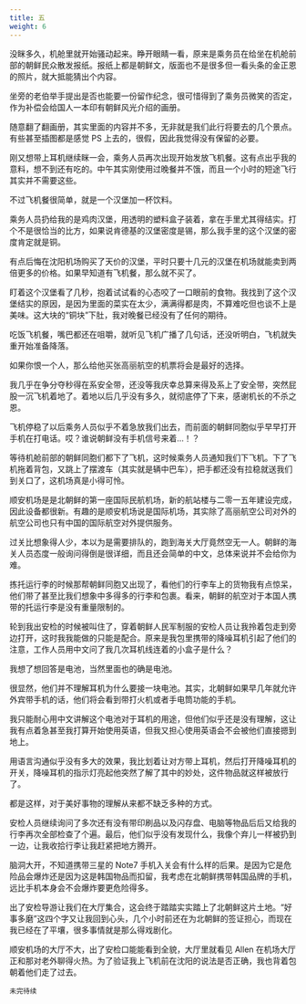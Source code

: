 ```yaml
---
title: 五
weight: 6
---
```


没眯多久，机舱里就开始骚动起来。睁开眼睛一看，原来是乘务员在给坐在机舱前部的朝鲜民众散发报纸。报纸上都是朝鲜文，版面也不是很多但一看头条的金正恩的照片，就大抵能猜出个内容。

坐旁的老伯举手提出是否也能要一份留作纪念，很可惜得到了乘务员微笑的否定，作为补偿会给国人一本印有朝鲜风光介绍的画册。

随意翻了翻画册，其实里面的内容并不多，无非就是我们此行将要去的几个景点。有些甚至插图都是感觉 PS 上去的，很假，因此我觉得没有保留的必要。

刚又想带上耳机继续眯一会，乘务人员再次出现开始发放飞机餐。这有点出乎我的意料，想不到还有吃的。中午其实刚使用过晚餐并不饿，而且一个小时的短途飞行其实并不需要这些。

不过飞机餐很简单，就是一个汉堡加一杯饮料。

乘务人员扔给我的是鸡肉汉堡，用透明的塑料盒子装着，拿在手里尤其得结实。打个不是很恰当的比方，如果说肯德基的汉堡密度是锡，那么我手里的这个汉堡的密度肯定就是铜。

有点后悔在沈阳机场购买了天价的汉堡，平时只要十几元的汉堡在机场就能卖到两倍更多的价格。如果早知道有飞机餐，那么就不买了。

盯着这个汉堡看了几秒，抱着试试看的心态咬了一口眼前的食物。我找到了这个汉堡结实的原因，是因为里面的菜实在太少，满满得都是肉，不算难吃但也谈不上是美味。这大块的“铜块”下肚，我对晚餐已经没有了任何的期待。

吃饭飞机餐，嘴巴都还在咀嚼，就听见飞机广播了几句话，还没听明白，飞机就失重开始准备降落。

如果你恨一个人，那么给他买张高丽航空的机票将会是最好的选择。

我几乎在争分夺秒得在系安全带，还没等我庆幸总算来得及系上了安全带，突然屁股一沉飞机着地了。着地以后几乎没有多久，就彻底停了下来，感谢机长的不杀之恩。

飞机停稳了以后乘务人员似乎不着急放我们出去，而前面的朝鲜同胞似乎早早打开手机在打电话。哎？谁说朝鲜没有手机信号来着…！？

等待机舱前部的朝鲜同胞们都下了飞机，这时候乘务人员通知我们下飞机。下了飞机拖着背包，又跳上了摆渡车（其实就是辆中巴车），把手都还没有拉稳就送我们到关口了，这机场真是小得可怜。

顺安机场是是北朝鲜的第一座国际民航机场，新的航站楼与二零一五年建设完成，因此设备都很新。有趣的是顺安机场说是国际机场，其实除了高丽航空公司对外的航空公司也只有中国的国际航空对外提供服务。

过关比想象得人少，本以为是需要排队的，跑到海关大厅竟然空无一人。朝鲜的海关人员态度一般询问得倒是很详细，而且还会简单的中文，总体来说并不会给你为难。

拣托运行李的时候那帮朝鲜同胞又出现了，看他们的行李车上的货物我有点惊呆，他们带了甚至比我们想象中多得多的行李和包裹。看来，朝鲜的航空对于本国人携带的托运行李是没有重量限制的。

轮到我出安检的时候被叫住了，穿着朝鲜人民军制服的安检人员让我拎着包走到旁边打开，这时我我能做的只能是配合。原来是我包里携带的降噪耳机引起了他们的注意，工作人员用中文问了我几次耳机线连着的小盒子是什么？

我想了想回答是电池，当然里面也的确是电池。

很显然，他们并不理解耳机为什么要接一块电池。其实，北朝鲜如果早几年就允许外宾带手机的话，他们将会看到带打火机或者手电筒功能的手机。

我只能耐心用中文讲解这个电池对于耳机的用途，但他们似乎还是没有理解，这让我有点着急甚至我打算开始使用英语，但我又担心使用英语会不会被他们直接摁到地上。

用语言沟通似乎没有多大的效果，我比划着让对方带上耳机，然后打开降噪耳机的开关，降噪耳机的指示灯亮起他突然了解了其中的妙处，这件物品就这样被放行了。

都是这样，对于美好事物的理解从来都不缺乏多种的方式。

安检人员继续询问了多次还有没有带印刷品以及闪存盘、电脑等物品后后又给我的行李再次全部检查了个遍。最后，他们似乎没有发现什么，我像个弃儿一样被扔到一边，让我收拾行李让我赶紧把地方腾开。

脑洞大开，不知道携带三星的 Note7 手机入关会有什么样的后果。是因为它是危险品会爆炸还是因为这是韩国物品而扣留，我考虑在北朝鲜携带韩国品牌的手机，远比手机本身会不会爆炸要更危险得多。

出了安检导游让我们在大厅集合，这会终于踏踏实实踏上了北朝鲜这片土地。“好事多磨”这四个字又让我回到心头，几个小时前还在为北朝鲜的签证担心，而现在我已经在了平壤，很多事情就是那么得戏剧化。

顺安机场的大厅不大，出了安检口能能看到全貌，大厅里就看见 Allen 在机场大厅正和那对老外聊得火热。为了验证我上飞机前在沈阳的说法是否正确，我也背着包朝着他们走了过去。

`未完待续`
